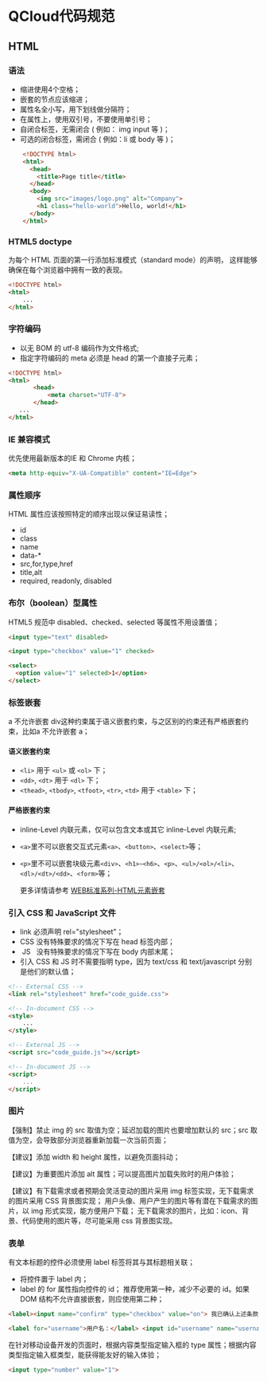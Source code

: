 ﻿# QCloud代码规范 
## **HTML**

### 语法  

 - 缩进使用4个空格；
 - 嵌套的节点应该缩进；
 - 属性名全小写，用下划线做分隔符；
 - 在属性上，使用双引号，不要使用单引号；
 - 自闭合标签，无需闭合 ( 例如： img input 等 )；
 - 可选的闭合标签，需闭合 ( 例如：li 或 body 等 )；
   
``` html
    <!DOCTYPE html>
    <html>
      <head>
        <title>Page title</title>
      </head>
      <body>
        <img src="images/logo.png" alt="Company">
        <h1 class="hello-world">Hello, world!</h1>
      </body>
    </html>
```


### HTML5 doctype
为每个 HTML 页面的第一行添加标准模式（standard mode）的声明， 这样能够确保在每个浏览器中拥有一致的表现。
``` html
<!DOCTYPE html>
<html>
	...
</html>
```
### 字符编码

 - 以无 BOM 的 utf-8 编码作为文件格式;
 - 指定字符编码的 meta 必须是 head 的第一个直接子元素；
 
 ```html
 <!DOCTYPE html>
<html>
        <head>
            <meta charset="UTF-8">
        </head>
    ...
</html>
 ```
 
### IE 兼容模式
 优先使用最新版本的IE 和 Chrome 内核；
 
```html
<meta http-equiv="X-UA-Compatible" content="IE=Edge">
```
### 属性顺序
HTML 属性应该按照特定的顺序出现以保证易读性；
 - id
 - class
 - name
 - data-*
 - src,for,type,href
 - title,alt
 - required, readonly, disabled
 
### 布尔（boolean）型属性
HTML5 规范中 disabled、checked、selected 等属性不用设置值；

```html
<input type="text" disabled>

<input type="checkbox" value="1" checked>

<select>
  <option value="1" selected>1</option>
</select>
```

### 标签嵌套
a 不允许嵌套 div这种约束属于语义嵌套约束，与之区别的约束还有严格嵌套约束，比如a 不允许嵌套 a；
#### 语义嵌套约束

 - `<li>` 用于 `<ul>` 或 `<ol>` 下；
 - `<dd>`, `<dt>` 用于 `<dl>` 下；
 - `<thead>`, `<tbody>`, `<tfoot>`, `<tr>`, `<td>` 用于 `<table>` 下；
  
 
#### 严格嵌套约束
 - inline-Level 内联元素，仅可以包含文本或其它 inline-Level 内联元素;
 - `<a>`里不可以嵌套交互式元素`<a>`、`<button>`、`<select>`等；
 - `<p>`里不可以嵌套块级元素`<div>`、`<h1>~<h6>`、`<p>`、`<ul>/<ol>/<li>`、`<dl>/<dt>/<dd>`、`<form>`等；

   更多详情请参考 [WEB标准系列-HTML元素嵌套][1]


### 引入 CSS 和 JavaScript 文件

 - link 必须声明 rel="stylesheet"；
 - CSS 没有特殊要求的情况下写在 head 标签内部；
 - &nbsp;JS &nbsp;&nbsp;没有特殊要求的情况下写在 body 内部末尾；
 - 引入 CSS 和 JS 时不需要指明 type，因为 text/css 和 text/javascript 分别是他们的默认值；

```html
<!-- External CSS -->
<link rel="stylesheet" href="code_guide.css">

<!-- In-document CSS -->
<style>
    ...
</style>

<!-- External JS -->
<script src="code_guide.js"></script>

<!-- In-document JS -->
<script>
    ...
</script>
```

### 图片

【强制】禁止 img 的 src 取值为空；延迟加载的图片也要增加默认的 src；src 取值为空，会导致部分浏览器重新加载一次当前页面；

【建议】添加 width 和 height 属性，以避免页面抖动；

【建议】为重要图片添加 alt 属性；可以提高图片加载失败时的用户体验；

【建议】有下载需求或者预期会灵活变动的图片采用 img 标签实现，无下载需求的图片采用 CSS 背景图实现；
用户头像、用户产生的图片等有潜在下载需求的图片，以 img 形式实现，能方便用户下载；
无下载需求的图片，比如：icon、背景、代码使用的图片等，尽可能采用 css 背景图实现。

### 表单
有文本标题的控件必须使用 label 标签将其与其标题相关联；

 - 将控件置于 label 内；
 - label 的 for 属性指向控件的 id；
    推荐使用第一种，减少不必要的 id。如果 DOM 结构不允许直接嵌套，则应使用第二种；
```html
<label><input name="confirm" type="checkbox" value="on"> 我已确认上述条款</label>

<label for="username">用户名：</label> <input id="username" name="username" type="checkbox">
```
在针对移动设备开发的页面时，根据内容类型指定输入框的 type 属性；根据内容类型指定输入框类型，能获得能友好的输入体验；
```html
<input type="number" value="1">
```


 
 
 


  [1]: http://www.smallni.com/element-nesting/
